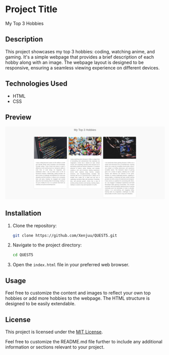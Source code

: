 # Project Title

My Top 3 Hobbies

## Description

This project showcases my top 3 hobbies: coding, watching anime, and gaming. It's a simple webpage that provides a brief description of each hobby along with an image. The webpage layout is designed to be responsive, ensuring a seamless viewing experience on different devices.

## Technologies Used

- HTML
- CSS

## Preview

![Result](images/result.png)

## Installation

1. Clone the repository:
   ```bash
   git clone https://github.com/Xenjuu/QUEST5.git
   ```
2. Navigate to the project directory:
   ```bash
   cd QUEST5
   ```
3. Open the `index.html` file in your preferred web browser.

## Usage

Feel free to customize the content and images to reflect your own top hobbies or add more hobbies to the webpage. The HTML structure is designed to be easily extendable.

## License

This project is licensed under the [MIT License](LICENSE).

Feel free to customize the README.md file further to include any additional information or sections relevant to your project.
